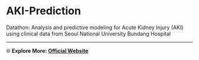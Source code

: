 # AKI-Prediction
Datathon: Analysis and predictive modeling for Acute Kidney Injury (AKI) using clinical data from Seoul National University Bundang Hospital

---

🌐 **Explore More: [Official Website](https://snubh-datathon.imweb.me/)**
